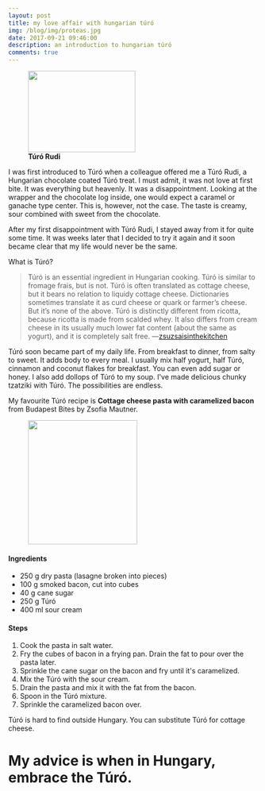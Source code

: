 ```yaml
---
layout: post
title: my love affair with hungarian túró
img: /blog/img/proteas.jpg
date: 2017-09-21 09:46:00
description: an introduction to hungarian túró 
comments: true
---
```


<figure class="col one right" >
	<img src="/blog/img/turorudi.jpg" width="216" height="164">
	<figcaption>
		<b>Túró Rudi</b>
	</figcaption>
</figure>

I was first introduced to Túró when a colleague offered me a Túró Rudi, a Hungarian chocolate coated Túró treat. I must admit, it was not love at first bite. It was everything but heavenly. It was a disappointment. Looking at the wrapper and the chocolate log inside, one would expect a caramel or ganache type center. This is, however, not the case. The taste is creamy, sour combined with sweet from the chocolate. 

After my first disappointment with Túró Rudi, I stayed away from it for quite some time. It was weeks later that I decided to try it again and it soon became clear that my life would never be the same.

What is Túró? 

<blockquote>
Túró is an essential ingredient in Hungarian cooking. Túró is similar to fromage frais, but is not. Túró is often translated as cottage cheese, but it bears no relation to liquidy cottage cheese. Dictionaries sometimes translate it as curd cheese or quark or farmer’s cheese. But it’s none of the above. Túró is distinctly different from ricotta, because ricotta is made from scalded whey. It also differs from cream cheese in its usually much lower fat content (about the same as yogurt), and it is completely salt free.
	—<a href="http://zsuzsaisinthekitchen.blogspot.hu/2009/01/hungarian-curd-cheese-tur.html">zsuzsaisinthekitchen</a> 
</blockquote>

Túró soon became part of my daily life. From breakfast to dinner, from salty to sweet. It adds body to every meal. I usually mix half yogurt, half Túró, cinnamon and coconut flakes for breakfast. You can even add sugar or honey. I also add dollops of Túró to my soup. I've made delicious chunky tzatziki with Túró. The possibilities are endless. 

My favourite Túró recipe is <b>Cottage cheese pasta with caramelized bacon</b> from Budapest Bites by Zsofia Mautner.


<figure class="col one right" >
	<img src="/blog/img/pasta.jpg" width="220" height="250">
</figure>

#### Ingredients
<ul>
	<li>250 g dry pasta (lasagne broken into pieces)</li>
	<li>100 g smoked bacon, cut into cubes</li>
	<li>40 g cane sugar</li>
	<li>250 g Túró</li>
	<li>400 ml sour cream</li>
</ul>

#### Steps
1. Cook the pasta in salt water.
2. Fry the cubes of bacon in a frying pan. Drain the fat to pour over the pasta later.
3. Sprinkle the cane sugar on the bacon and fry until it's caramelized.
4. Mix the Túró with the sour cream.
5. Drain the pasta and mix it with the fat from the bacon.
6. Spoon in the Túró mixture.
7. Sprinkle the caramelized bacon over.

Túró is hard to find outside Hungary. You can substitute Túró for cottage cheese. 

# My advice is when in Hungary, embrace the Túró.
<br/>
